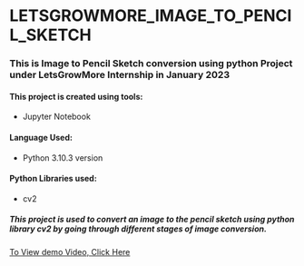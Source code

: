 # LETSGROWMORE_IMAGE_TO_PENCIL_SKETCH
### This is Image to Pencil Sketch conversion using python Project under LetsGrowMore Internship in January 2023
#### This project is created using tools:
- Jupyter Notebook
#### Language Used:
- Python 3.10.3 version
#### Python Libraries used:
- cv2
##### This project is used to convert an image to the pencil sketch using python library cv2 by going through different stages of image conversion.

[To View demo Video, Click Here](https://www.linkedin.com/posts/sakshi-porwal-786159214_january2022-opportunity-python-activity-7024259603173421056-_fFF?utm_source=share&utm_medium=member_desktop)
